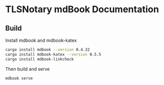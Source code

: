 # TLSNotary mdBook Documentation

## Build

Install mdbook and mdbook-katex

```bash
cargo install mdbook --version 0.4.32
cargo install mdbook-katex --version 0.5.5
cargo install mdbook-linkcheck
```

Then build and serve

```bash
mdbook serve
```
